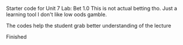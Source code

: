 Starter code for Unit 7 Lab: Bet 1.0
This is not actual betting tho. Just a learning tool
I don't like low oods gamble.

The codes help the student grab better understanding of the lecture

Finished